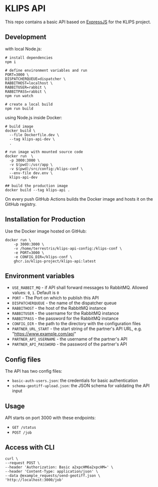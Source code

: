 # KLIPS API

This repo contains a basic API based on [ExpressJS](http://expressjs.com/) for the KLIPS project.

## Development

with local Node.js:

```shell
# install dependencies
npm i

# define environment variables and run
PORT=3000 \
DISPATCHERQUEUE=dispatcher \
RABBITHOST=localhost \
RABBITUSER=rabbit \
RABBITPASS=rabbit \
npm run watch

# create a local build
npm run build
```

using Node.js inside Docker:
```shell
# build image
docker build \
  --file Dockerfile.dev \
  --tag klips-api-dev \
  .

# run image with mounted source code
docker run  \
  -p 3000:3000 \
  -v $(pwd):/usr/app \
  -v $(pwd)/src/config:/klips-conf \
  --env-file dev.env \
  klips-api-dev

## build the production image
docker build --tag klips-api .
```

On every push GitHub Actions builds the Docker image and hosts it on the GitHub registry.

## Installation for Production

Use the Docker image hosted on GitHub:

```shell
docker run \
    -p 3000:3000 \
    -v /home/terrestris/klips-api-config:/klips-conf \
    -e PORT=3000 \
    -e CONFIG_DIR=/klips-conf \
    ghcr.io/klips-project/klips-api:latest
```

## Environment variables

- `USE_RABBIT_MQ` - if API shall forward messages to RabbitMQ. Allowed values: `0`, `1`. Default is `0`
- `PORT` -  The Port on which to publish this API
- `DISPATCHERQUEUE` - the name of the dispatcher queue
- `RABBITHOST` - the host of the RabbitMQ instance
- `RABBITUSER` - the username for the RabbitMQ instance
- `RABBITPASS` - the password for the RabbitMQ instance
- `CONFIG_DIR` - the path to the directory with the configuration files
- `PARTNER_URL_START` - the start string of the partner's API URL, e.g. "https://www.example.com/api"
- `PARTNER_API_USERNAME` - the username of the partner's API
- `PARTNER_API_PASSWORD` - the password of the partner's API

## Config files

The API has two config files:

- `basic-auth-users.json`: the credentials for basic authentication
- `schema-geotiff-upload.json`: the JSON schema for validating the API input

## Usage

API starts on port 3000 with these endpoints:
- `GET /status`
- `POST /job`

## Access with CLI

```shell
curl \
--request POST \
--header 'Authorization: Basic a2xpcHM6a2xpcHM=' \
--header 'Content-Type: application/json' \
--data @example_requests/send-geotiff.json \
'http://localhost:3000/job'
```
